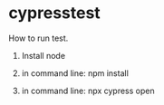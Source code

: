 # cypresstest


How to run test.

1. Install node

2. in command line: npm install

3.  in command line: npx cypress open
